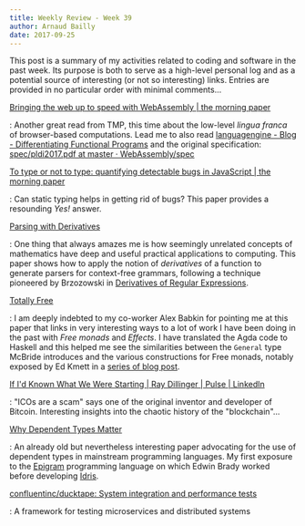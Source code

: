 ```yaml
---
title: Weekly Review - Week 39
author: Arnaud Bailly 
date: 2017-09-25
---
```


This post is a summary of my activities related to coding and software in the past week. Its purpose is both to serve as a high-level personal log and as a potential source of interesting (or not so interesting) links. Entries are provided in no particular order with minimal comments...

[Bringing the web up to speed with WebAssembly | the morning paper](https://blog.acolyer.org/2017/09/18/bringing-the-web-up-to-speed-with-webassembly/)

: Another great read from TMP, this time about the low-level _lingua franca_ of browser-based computations. Lead me to also read [languagengine - Blog - Differentiating Functional Programs](http://languagengine.co/blog/differentiating-functional-programs/) and the original specification: [spec/pldi2017.pdf at master · WebAssembly/spec](https://github.com/WebAssembly/spec/blob/master/papers/pldi2017.pdf)


[To type or not to type: quantifying detectable bugs in JavaScript | the morning paper](https://blog.acolyer.org/2017/09/19/to-type-or-not-to-type-quantifying-detectable-bugs-in-javascript/)

: Can static typing helps in getting rid of bugs? This paper provides a resounding _Yes!_ answer.

[Parsing with Derivatives](http://matt.might.net/papers/might2011derivatives.pdf)

: One thing that always amazes me is how seemingly unrelated concepts of mathematics have deep and useful practical applications to computing. This paper shows how to apply the notion of _derivatives_ of a function to generate parsers for context-free grammars, following a technique pioneered by Brzozowski in [Derivatives of Regular Expressions](http://maveric.uwaterloo.ca/reports/1964_JACM_Brzozowski.pdf).

[Totally Free](https://personal.cis.strath.ac.uk/conor.mcbride/TotallyFree.pdf)

: I am deeply indebted to my co-worker Alex Babkin for pointing me at this paper that links in very interesting ways to a lot of work I have been doing in the past with _Free monads_ and _Effects_. I have translated the Agda code to Haskell and this helped me see the similarities between the `General` type McBride introduces and the various constructions for Free monads, notably exposed by Ed Kmett in a [series of blog post](http://comonad.com/reader/2011/free-monads-for-less/).

[If I'd Known What We Were Starting | Ray Dillinger | Pulse | LinkedIn](https://www.linkedin.com/pulse/id-known-what-we-were-starting-ray-dillinger)

: "ICOs are a scam" says one of the original inventor and developer of Bitcoin. Interesting insights into the chaotic history of the "blockchain"...

[Why Dependent Types Matter](http://www.cs.nott.ac.uk/~psztxa/publ/ydtm.pdf)

: An already old but nevertheless interesting paper advocating for the use of dependent types in mainstream programming languages. My first exposure to the [Epigram](https://github.com/mietek/epigram2) programming language on which Edwin Brady worked before developing [Idris](https://www.idris-lang.org/).

[confluentinc/ducktape: System integration and performance tests](https://github.com/confluentinc/ducktape)

: A framework for testing microservices and distributed systems
